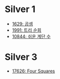 # Silver 1
- [1629: 곱셈](1629.py)
- [1991: 트리 순회](1991.py)
- [10844: 쉬운 계단 수](10844.py)

# Silver 3
- [17626: Four Squares](17626.py)